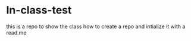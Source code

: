 # In-class-test
this is a repo to show the class how to create a repo and intialize it with a read.me
